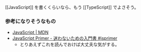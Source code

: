 [[JavaScript]] を書くくらいなら、もう [[TypeScript]] でよさそう。

### 参考になりそうなもの

- [JavaScript | MDN](https://developer.mozilla.org/ja/docs/Web/JavaScript)
- [JavaScript Primer - 迷わないための入門書 #jsprimer](https://jsprimer.net/)
  - とりあえずこれを読んでおけば大丈夫な気がする。
